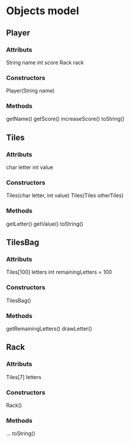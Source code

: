 Objects model
===================================

## Player
### Attributs
String name
int score
Rack rack
### Constructors
Player(String name)
### Methods
getName()
getScore()
increaseScore()
toString()

## Tiles
### Attributs
char letter
int value
### Constructors
Tiles(char letter, int value)
Tiles(Tiles otherTiles)
### Methods
getLetter()
getValue()
toString()

## TilesBag
### Attributs
Tiles[100] letters
int remainingLetters = 100
### Constructors
TilesBag()
### Methods
getRemainingLetters()
drawLetter()

## Rack
### Attributs
Tiles[7] letters
### Constructors
Rack()
### Methods
...
toString()